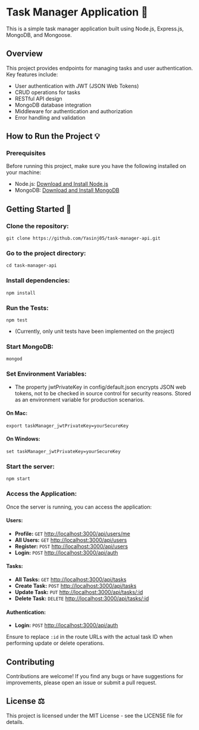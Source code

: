 # Task Manager Application 📝

This is a simple task manager application built using Node.js, Express.js, MongoDB, and Mongoose.

## Overview

This project provides endpoints for managing tasks and user authentication. Key features include:

- User authentication with JWT (JSON Web Tokens)
- CRUD operations for tasks
- RESTful API design
- MongoDB database integration
- Middleware for authentication and authorization
- Error handling and validation

## How to Run the Project 💡

### Prerequisites

Before running this project, make sure you have the following installed on your machine:

- Node.js: [Download and Install Node.js](https://nodejs.org/)
- MongoDB: [Download and Install MongoDB](https://www.mongodb.com/try/download/community)

## Getting Started 🚀

### Clone the repository:

```
git clone https://github.com/Yasinj05/task-manager-api.git
```

### Go to the project directory:

```
cd task-manager-api
```

### Install dependencies:

```
npm install
```

### Run the Tests:

```
npm test
```

- (Currently, only unit tests have been implemented on the project)

### Start MongoDB:

```
mongod
```

### Set Environment Variables:

- The property jwtPrivateKey in config/default.json encrypts JSON web tokens, not to be checked in source control for security reasons. Stored as an environment variable for production scenarios.

#### On Mac:

```
export taskManager_jwtPrivateKey=yourSecureKey
```

#### On Windows:

```
set taskManager_jwtPrivateKey=yourSecureKey
```

### Start the server:

```
npm start
```

### Access the Application:

Once the server is running, you can access the application:

#### Users:

- **Profile:** `GET` [http://localhost:3000/api/users/me](http://localhost:3000/api/users/me)
- **All Users:** `GET` [http://localhost:3000/api/users](http://localhost:3000/api/users)
- **Register:** `POST` [http://localhost:3000/api/users](http://localhost:3000/api/users)
- **Login:** `POST` [http://localhost:3000/api/auth](http://localhost:3000/api/auth)

#### Tasks:

- **All Tasks:** `GET` [http://localhost:3000/api/tasks](http://localhost:3000/api/tasks)
- **Create Task:** `POST` [http://localhost:3000/api/tasks](http://localhost:3000/api/tasks)
- **Update Task:** `PUT` [http://localhost:3000/api/tasks/:id](http://localhost:3000/api/tasks/:id)
- **Delete Task:** `DELETE` [http://localhost:3000/api/tasks/:id](http://localhost:3000/api/tasks/:id)

#### Authentication:

- **Login:** `POST` [http://localhost:3000/api/auth](http://localhost:3000/api/auth)

Ensure to replace `:id` in the route URLs with the actual task ID when performing update or delete operations.

## Contributing

Contributions are welcome! If you find any bugs or have suggestions for improvements, please open an issue or submit a pull request.

## License ⚖️

This project is licensed under the MIT License - see the LICENSE file for details.
